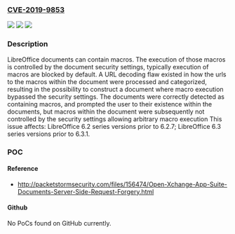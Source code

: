 ### [CVE-2019-9853](https://cve.mitre.org/cgi-bin/cvename.cgi?name=CVE-2019-9853)
![](https://img.shields.io/static/v1?label=Product&message=LibreOffice&color=blue)
![](https://img.shields.io/static/v1?label=Version&message=6.2%20series%3C%206.2.7%20&color=brighgreen)
![](https://img.shields.io/static/v1?label=Vulnerability&message=CWE-116%20Improper%20Encoding%20or%20Escaping%20of%20Output&color=brighgreen)

### Description

LibreOffice documents can contain macros. The execution of those macros is controlled by the document security settings, typically execution of macros are blocked by default. A URL decoding flaw existed in how the urls to the macros within the document were processed and categorized, resulting in the possibility to construct a document where macro execution bypassed the security settings. The documents were correctly detected as containing macros, and prompted the user to their existence within the documents, but macros within the document were subsequently not controlled by the security settings allowing arbitrary macro execution This issue affects: LibreOffice 6.2 series versions prior to 6.2.7; LibreOffice 6.3 series versions prior to 6.3.1.

### POC

#### Reference
- http://packetstormsecurity.com/files/156474/Open-Xchange-App-Suite-Documents-Server-Side-Request-Forgery.html

#### Github
No PoCs found on GitHub currently.

